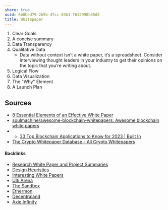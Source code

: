 ```yaml
---
share: true
uuid: 6b8bed79-2b9b-47cc-83b1-f612998b35d5
title: Whitepaper
---
```

1. Clear Goals
1. A concise summary
1. Data Transparency
1. Qualitative Data
   * Data without context isn’t a white paper, it’s a spreadsheet. Consider interviewing thought leaders in your industry to get their opinions on the topic that you’re writing about.
1. Logical Flow
1. Data Visualization
1. The "Why" Element
1. A Launch Plan

## Sources

* [8 Essential Elements of an Effective White Paper](https://www.copypress.com/blog/8-essential-elements-of-an-effective-white-paper/)
* [soulmachine/awesome-blockchain-whitepapers: Awesome blockchain white papers](https://github.com/soulmachine/awesome-blockchain-whitepapers)
* * [33 Top Blockchain Applications to Know for 2023 | Built In](https://builtin.com/blockchain/blockchain-applications)
* [The Crypto Whitepaper Database - All Crypto Whitepapers](https://www.allcryptowhitepapers.com/whitepaper-overview/)

#### Backlinks

* [Research White Paper and Project Summaries](/4edd1389-1223-4dfa-b004-7fd601c714ad)
* [Design Heuristics](/5e01e1ef-4aa4-491d-8ac3-8f0343201a97)
* [Interesting White Papers](/d4a3e468-bff1-4b3b-8fc1-7c0df7050926)
* [Ulti Arena](/8c2b056a-a495-45c1-83bb-366062383924)
* [The Sandbox](/ad2e18d9-85e6-4858-9123-bf1423689355)
* [Ethermon](/74d1302c-cd44-49c9-b0cb-a29806037ae1)
* [Decentraland](/3079829e-6163-4297-9701-ba03086bde7d)
* [Axie Infinity](/9762ae63-30f4-4c26-8a57-b5bd180b15c9)